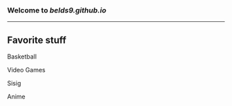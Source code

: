 ### Welcome to *belds9.github.io*
---
**Favorite stuff**
---
Basketball

Video Games

Sisig

Anime 
